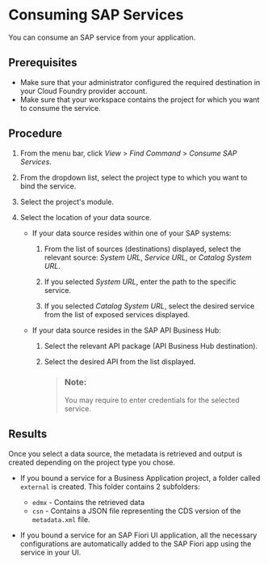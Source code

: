 <!-- loiod5e99dc93434400a9b725537491a650c -->

# Consuming SAP Services

You can consume an SAP service from your application.



<a name="loiod5e99dc93434400a9b725537491a650c__prereq_m21_jgp_23b"/>

## Prerequisites

-   Make sure that your administrator configured the required destination in your Cloud Foundry provider account.
-   Make sure that your workspace contains the project for which you want to consume the service.



<a name="loiod5e99dc93434400a9b725537491a650c__steps_qfn_dlt_3jb"/>

## Procedure

1.  From the menu bar, click *View* \> *Find Command* \> *Consume SAP Services*.

2.  From the dropdown list, select the project type to which you want to bind the service.

3.  Select the project's module.

4.  Select the location of your data source.

    -   If your data source resides within one of your SAP systems:

        1.  From the list of sources \(destinations\) displayed, select the relevant source: *System URL*, *Service URL*, or *Catalog System URL*.

        2.  If you selected *System URL*, enter the path to the specific service.
        3.  If you selected *Catalog System URL*, select the desired service from the list of exposed services displayed.

    -   If your data source resides in the SAP API Business Hub:
        1.  Select the relevant API package \(API Business Hub destination\).
        2.  Select the desired API from the list displayed.

            > ### Note:  
            > You may require to enter credentials for the selected service.






<a name="loiod5e99dc93434400a9b725537491a650c__result_vrf_25t_3jb"/>

## Results

Once you select a data source, the metadata is retrieved and output is created depending on the project type you chose.

-   If you bound a service for a Business Application project, a folder called `external` is created. This folder contains 2 subfolders:
    -   `edmx` - Contains the retrieved data
    -   `csn` - Contains a JSON file representing the CDS version of the `metadata.xml` file.

-   If you bound a service for an SAP Fiori UI application, all the necessary configurations are automatically added to the SAP Fiori app using the service in your UI.

